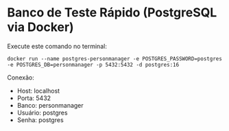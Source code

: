 # Banco de Teste Rápido (PostgreSQL via Docker)

Execute este comando no terminal:

```
docker run --name postgres-personmanager -e POSTGRES_PASSWORD=postgres -e POSTGRES_DB=personmanager -p 5432:5432 -d postgres:16
```

Conexão:

- Host: localhost
- Porta: 5432
- Banco: personmanager
- Usuário: postgres
- Senha: postgres
